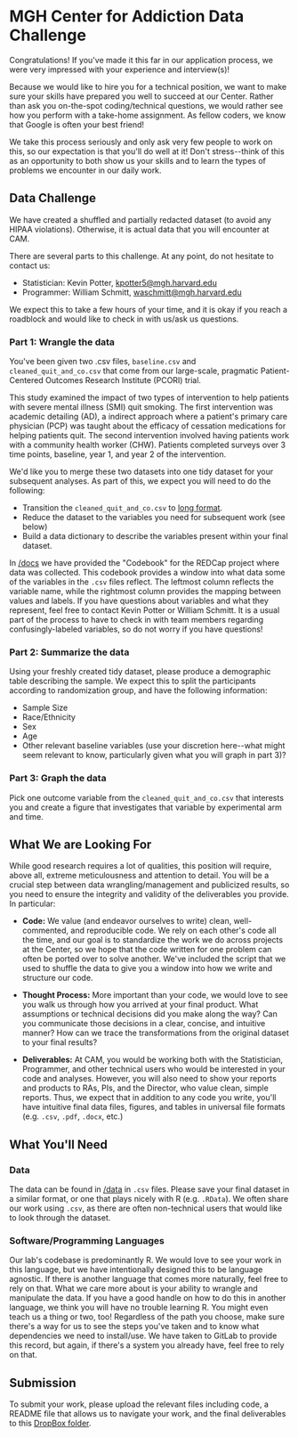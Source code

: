 # MGH Center for Addiction Data Challenge

Congratulations! If you've made it this far in our application process, we were very impressed with your experience and interview(s)!

Because we would like to hire you for a technical position, we want to make sure your skills have prepared you well to succeed at our Center. Rather than ask you on-the-spot coding/technical questions, we would rather see how you perform with a take-home assignment. As fellow coders, we know that Google is often your best friend!

We take this process seriously and only ask very few people to work on this, so our expectation is that you'll do well at it! Don't stress--think of this as an opportunity to both show us your skills and to learn the types of problems we encounter in our daily work.

## Data Challenge

We have created a shuffled and partially redacted dataset (to avoid any HIPAA violations). Otherwise, it is actual data that you will encounter at CAM.

There are several parts to this challenge. At any point, do not hesitate to contact us:

- Statistician: Kevin Potter, <kpotter5@mgh.harvard.edu>
- Programmer: William Schmitt, <waschmitt@mgh.harvard.edu>

We expect this to take a few hours of your time, and it is okay if you reach a roadblock and would like to check in with us/ask us questions.

### Part 1: Wrangle the data

You've been given two .csv files, `baseline.csv` and `cleaned_quit_and_co.csv` that come from our large-scale, pragmatic Patient-Centered Outcomes Research Institute (PCORI) trial. 

This study examined the impact of two types of intervention to help patients with severe mental illness (SMI) quit smoking. The first intervention was academic detailing (AD), a indirect approach where a patient's primary care physician (PCP) was taught about the efficacy of cessation medications for helping patients quit. The second intervention involved having patients work with a community health worker (CHW). Patients completed surveys over 3 time points, baseline, year 1, and year 2 of the intervention.

We'd like you to merge these two datasets into one tidy dataset for your subsequent analyses. As part of this, we expect you will need to do the following:

- Transition the `cleaned_quit_and_co.csv` to [long format](https://www.theanalysisfactor.com/wide-and-long-data/). 
- Reduce the dataset to the variables you need for subsequent work (see below)
- Build a data dictionary to describe the variables present within your final dataset.

In [/docs](./docs) we have provided the "Codebook" for the REDCap project where data was collected. This codebook provides a window into what data some of the variables in the `.csv` files reflect. The leftmost column reflects the variable name, while the rightmost column provides the mapping between values and labels. If you have questions about variables and what they represent, feel free to contact Kevin Potter or William Schmitt. It is a usual part of the process to have to check in with team members regarding confusingly-labeled variables, so do not worry if you have questions!

### Part 2: Summarize the data

Using your freshly created tidy dataset, please produce a demographic table describing the sample. We expect this to split the participants according to randomization group, and have the following information:

- Sample Size
- Race/Ethnicity
- Sex
- Age
- Other relevant baseline variables (use your discretion here--what might seem relevant to know, particularly given what you will graph in part 3)?

### Part 3: Graph the data

Pick one outcome variable from the `cleaned_quit_and_co.csv` that interests you and create a figure that investigates that variable by experimental arm and time.


## What We are Looking For

While good research requires a lot of qualities, this position will require, above all, extreme meticulousness and attention to detail. You will be a crucial step between data wrangling/management and publicized results, so you need to ensure the integrity and validity of the deliverables you provide. In particular:

- **Code:** We value (and endeavor ourselves to write) clean, well-commented, and reproducible code. We rely on each other's code all the time, and our goal is to standardize the work we do across projects at the Center, so we hope that the code written for one problem can often be ported over to solve another. We've included the script that we used to shuffle the data to give you a window into how we write and structure our code.

- **Thought Process:** More important than your code, we would love to see you walk us through how you arrived at your final product. What assumptions or technical decisions did you make along the way? Can you communicate those decisions in a clear, concise, and intuitive manner? How can we trace the transformations from the original dataset to your final results?

- **Deliverables:** At CAM, you would be working both with the Statistician, Programmer, and other technical users who would be interested in your code and analyses. However, you will also need to show your reports and products to RAs, PIs, and the Director, who value clean, simple reports. Thus, we expect that in addition to any code you write, you'll have intuitive final data files, figures, and tables in universal file formats (e.g. `.csv`, `.pdf`, `.docx`, etc.)

## What You'll Need

### Data

The data can be found in [/data](./data) in `.csv` files. Please save your final dataset in a similar format, or one that plays nicely with R (e.g. `.RData`). We often share our work using `.csv`, as there are often non-technical users that would like to look through the dataset.

### Software/Programming Languages

Our lab's codebase is predominantly R. We would love to see your work in this language, but we have intentionally designed this to be language agnostic. If there is another language that comes more naturally, feel free to rely on that. What we care more about is your ability to wrangle and manipulate the data. If you have a good handle on how to do this in another language, we think you will have no trouble learning R. You might even teach us a thing or two, too! Regardless of the path you choose, make sure there's a way for us to see the steps you've taken and to know what dependencies we need to install/use. We have taken to GitLab to provide this record, but again, if there's a system you already have, feel free to rely on that.

## Submission

To submit your work, please upload the relevant files including code, a README file that allows us to navigate your work, and the final deliverables to this [DropBox folder](https://www.dropbox.com/request/NNPDIjcjG4AeSy2QqdMO). 
